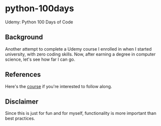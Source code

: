 # python-100days

Udemy: Python 100 Days of Code

## Background

Another attempt to complete a Udemy course I enrolled in when I started university, with zero coding skills. Now, after earning a degree in computer science, let's see how far I can go.

## References

Here's the [course](https://www.udemy.com/course/100-days-of-code/?couponCode=ST15MT100124A) if you're interested to follow along.

## Disclaimer

Since this is just for fun and for myself, functionality is more important than best practices.

